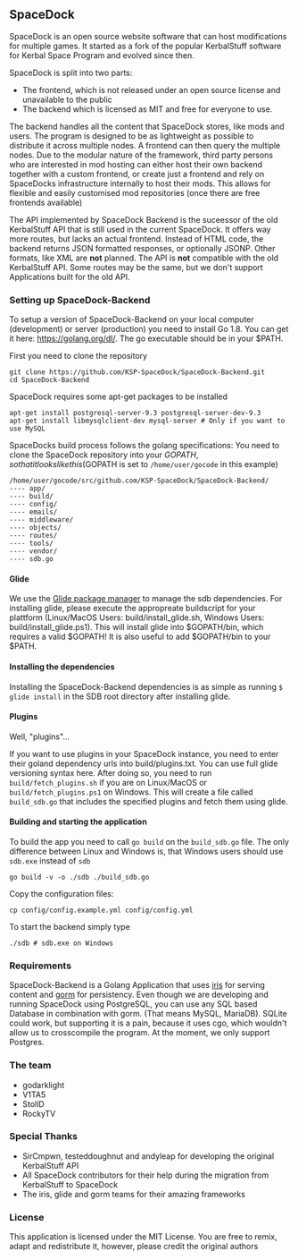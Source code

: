 ## SpaceDock
SpaceDock is an open source website software that can host modifications for multiple games. It started as a fork of the popular KerbalStuff software for Kerbal Space Program and evolved since then.

SpaceDock is split into two parts:
* The frontend, which is not released under an open source license and unavailable to the public
* The backend which is licensed as MIT and free for everyone to use.

The backend handles all the content that SpaceDock stores, like mods and users. The program is designed to be as lightweight as possible to distribute it across multiple nodes. A frontend can then query the multiple nodes. Due to the modular nature of the framework, third party persons who are interested in mod hosting can either host their own backend together with a custom frontend, or create just a frontend and rely on SpaceDocks infrastructure internally to host their mods. This allows for flexible and easily customised mod repositories (once there are free frontends available)

The API implemented by SpaceDock Backend is the suceessor of the old KerbalStuff API that is still used in the current SpaceDock. It offers way more routes, but lacks an actual frontend. Instead of HTML code, the backend returns JSON formatted responses, or optionally JSONP. Other formats, like XML are **not** planned. The API is **not** compatible with the old KerbalStuff API. Some routes may be the same, but we don't support Applications built for the old API.

### Setting up SpaceDock-Backend
To setup a version of SpaceDock-Backend on your local computer (development) or server (production) you need to install Go 1.8. You can get it here: https://golang.org/dl/. The go executable should be in your $PATH.

First you need to clone the repository
```
git clone https://github.com/KSP-SpaceDock/SpaceDock-Backend.git
cd SpaceDock-Backend
```

SpaceDock requires some apt-get packages to be installed
```
apt-get install postgresql-server-9.3 postgresql-server-dev-9.3
apt-get install libmysqlclient-dev mysql-server # Only if you want to use MySQL
```

SpaceDocks build process follows the golang specifications: You need to clone the SpaceDock repository into your $GOPATH, so that it looks like this ($GOPATH is set to `/home/user/gocode` in this example)

```
/home/user/gocode/src/github.com/KSP-SpaceDock/SpaceDock-Backend/
---- app/
---- build/
---- config/
---- emails/
---- middleware/
---- objects/
---- routes/
---- tools/
---- vendor/
---- sdb.go
```

#### Glide
We use the [Glide package manager](https://glide.sh) to manage the sdb dependencies. For installing glide, please execute the appropreate buildscript for your plattform (Linux/MacOS Users: build/install_glide.sh, Windows Users: build/install_glide.ps1). This will install glide into $GOPATH/bin, which requires a valid $GOPATH! It is also useful to add $GOPATH/bin to your $PATH.

#### Installing the dependencies
Installing the SpaceDock-Backend dependencies is as simple as running `$ glide install` in the SDB root directory after installing glide.

#### Plugins
Well, "plugins"...

If you want to use plugins in your SpaceDock instance, you need to enter their goland dependency urls into build/plugins.txt. You can use full glide versioning syntax here. After doing so, you need to run `build/fetch_plugins.sh` if you are on Linux/MacOS or `build/fetch_plugins.ps1` on Windows. This will create a file called `build_sdb.go` that includes the specified plugins and fetch them using glide.

#### Building and starting the application
To build the app you need to call `go build` on the `build_sdb.go` file. The only difference between Linux and Windows is, that Windows users should use `sdb.exe` instead of `sdb`

```
go build -v -o ./sdb ./build_sdb.go
```

Copy the configuration files:
```
cp config/config.example.yml config/config.yml
```

To start the backend simply type
```
./sdb # sdb.exe on Windows
```

### Requirements
SpaceDock-Backend is a Golang Application that uses [iris](https://github.com/kataras/iris) for serving content and [gorm](https://github.com/jinzhu/gorm) for persistency. Even though we are developing and running SpaceDock using PostgreSQL, you can use any SQL based Database in combination with gorm. (That means MySQL, MariaDB). SQLite could work, but supporting it is a pain, because it uses cgo, which wouldn't allow us to crosscompile the program. At the moment, we only support Postgres.

### The team
* godarklight
* V1TA5
* StollD
* RockyTV

### Special Thanks
* SirCmpwn, testeddoughnut and andyleap for developing the original KerbalStuff API
* All SpaceDock contributors for their help during the migration from KerbalStuff to SpaceDock
* The iris, glide and gorm teams for their amazing frameworks

### License
This application is licensed under the MIT License. You are free to remix, adapt and redistribute it, however, please credit the original authors
